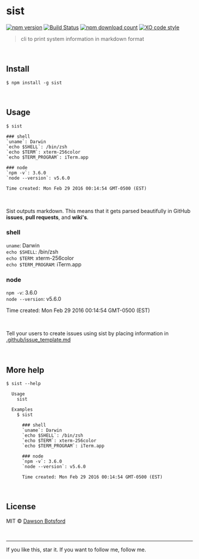 # sist
[![npm version](https://img.shields.io/npm/v/sist.svg)](https://www.npmjs.com/package/sist)
[![Build Status](https://travis-ci.org/dawsonbotsford/sist.svg?branch=master)](https://travis-ci.org/dawsonbotsford/sist)
[![npm download count](http://img.shields.io/npm/dm/sist.svg?style=flat)](http://npmjs.org/sist)
[![XO code style](https://img.shields.io/badge/code_style-XO-5ed9c7.svg)](https://github.com/sindresorhus/xo)

> cli to print system information in markdown format

<br>

## Install

```
$ npm install -g sist
```

<br>

## Usage
```
$ sist

### shell  
`uname`: Darwin
`echo $SHELL`: /bin/zsh
`echo $TERM`: xterm-256color
`echo $TERM_PROGRAM`: iTerm.app

### node  
`npm -v`: 3.6.0
`node --version`: v5.6.0

Time created: Mon Feb 29 2016 00:14:54 GMT-0500 (EST)

```

<br>

Sist outputs markdown. This means that it gets parsed beautifully in GitHub **issues**, **pull requests**, and **wiki's**.

### shell  
`uname`: Darwin  
`echo $SHELL`: /bin/zsh  
`echo $TERM`: xterm-256color  
`echo $TERM_PROGRAM`: iTerm.app  

### node  
`npm -v`: 3.6.0  
`node --version`: v5.6.0  

Time created: Mon Feb 29 2016 00:14:54 GMT-0500 (EST)

<br>

Tell your users to create issues using sist by placing information in [.github/issue_template.md](.github/issue_template.md)

<br>

## More help
```
$ sist --help

  Usage
    sist

  Examples
    $ sist

      ### shell  
      `uname`: Darwin  
      `echo $SHELL`: /bin/zsh  
      `echo $TERM`: xterm-256color  
      `echo $TERM_PROGRAM`: iTerm.app  

      ### node  
      `npm -v`: 3.6.0  
      `node --version`: v5.6.0  

      Time created: Mon Feb 29 2016 00:14:54 GMT-0500 (EST)
```

<br>

## License

MIT © [Dawson Botsford](http://dawsonbotsford.com)

<br>

---
If you like this, star it. If you want to follow me, follow me.
